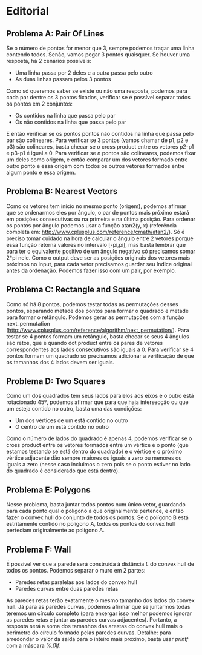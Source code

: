 # Editorial

## Problema A: Pair Of Lines
Se o número de pontos for menor que 3, sempre podemos traçar uma linha contendo todos. Senão, vamos pegar 3 pontos quaisquer.
Se houver uma resposta, há 2 cenários possíveis:
  * Uma linha passa por 2 deles e a outra passa pelo outro
  * As duas linhas passam pelos 3 pontos
  
Como só queremos saber se existe ou não uma resposta, podemos para cada par dentre os 3 pontos fixados, verificar se é possível
separar todos os pontos em 2 conjuntos:
  * Os contidos na linha que passa pelo par
  * Os não contidos na linha que passa pelo par
  
E então verificar se os pontos pontos não contidos na linha que passa pelo par são colineares.
Para verificar se 3 pontos (vamos chamar de p1, p2 e p3) são colineares, basta checar se o cross product entre os vetores
p2-p1 e p3-p1 é igual a 0. Para verificar se *n* pontos são colineares, podemos fixar um deles como origem, e então comparar
um dos vetores formado entre outro ponto e essa origem com todos os outros vetores formados entre algum ponto e essa origem.

## Problema B: Nearest Vectors
Como os vetores tem início no mesmo ponto (origem), podemos afirmar que se ordenarmos eles por ângulo, o par de pontos mais
próximo estará em posições consecutivas ou na primeira e na última posição. Para ordenar os pontos por ângulo podemos usar
a função atan2(y, x) (referência completa em: http://www.cplusplus.com/reference/cmath/atan2/).
Só é preciso tomar cuidado na hora de calcular o ângulo entre 2 vetores porque essa função retorna valores no intervalo [-pi,pi], mas basta lembrar
que para ter o equivalente positivo de um ângulo negativo só precisamos somar 2*pi nele. Como o output deve ser as posições
originais dos vetores mais próximos no input, para cada vetor precisamos guardar seu índice original antes da ordenação.
Podemos fazer isso com um pair, por exemplo.

## Problema C: Rectangle and Square
Como só há 8 pontos, podemos testar todas as permutações desses pontos, separando metade dos pontos para formar
o quadrado e metade para formar o retângulo. Podemos gerar as permutações com a função next_permutation 
(http://www.cplusplus.com/reference/algorithm/next_permutation/). Para testar se 4 pontos formam um retângulo,
basta checar se seus 4 ângulos são retos, que é quando dot product entre os pares de vetores correspondentes aos lados
consecutivos são iguais a 0. Para verificar se 4 pontos formam um quadrado só precisamos adicionar a verificação de que
os tamanhos dos 4 lados devem ser iguais.

## Problema D: Two Squares
Como um dos quadrados tem seus lados paralelos aos eixos e o outro está rotacionado 45º, podemos afirmar que para que haja
intersecção ou que um esteja contido no outro, basta uma das condições:
  * Um dos vértices de um está contido no outro
  * O centro de um está contido no outro
 
Como o número de lados do quadrado é apenas 4, podemos verificar se o cross product entre os vetores formados entre um
vértice e o ponto (que estamos testando se está dentro do quadrado) e o vértice e o próximo vértice adjacente dão sempre
maiores ou iguais a zero ou menores ou iguais a zero (nesse caso incluimos o zero pois se o ponto estiver no lado do quadrado
é considerado que está dentro).

## Problema E: Polygons
Nesse problema, basta juntar todos pontos num único vetor, guardando para cada ponto qual o polígono a que originalmente pertence,
e então fazer o convex hull do conjunto de todos os pontos. Se o polígono B está estritamente contido no polígono A, todos
os pontos do convex hull perteciam originalmente ao polígono A.

## Problema F: Wall
É possível ver que a parede será construída à distância *L* do convex hull de todos os pontos. Podemos separar o muro em 2 partes:
  * Paredes retas paralelas aos lados do convex hull
  * Paredes curvas entre duas paredes retas

As paredes retas terão exatamente o mesmo tamanho dos lados do convex hull. Já para as paredes curvas, podemos afirmar que
se juntarmos todas teremos um círculo completo (para enxergar isso melhor podemos ignorar as paredes retas e juntar as paredes
curvas adjacentes). Portanto, a resposta será a soma dos tamanhos das arestas do convex hull mais o perímetro do círculo formado
pelas paredes curvas. Detalhe: para arredondar o valor da saída para o inteiro mais próximo, basta usar *printf* com a máscara *%.0lf*.